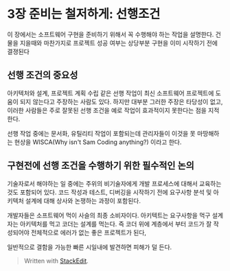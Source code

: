 # 3장 준비는 철저하게: 선행조건

이 장에서는 소프트웨어 구현을 준비하기 위해서 꼭 수행해야 하는 작업을 설명한다. 건물을 지을때와 마찬가지로 프로젝트 성공 여부는 상당부분 구현을 이미 시작하기 전에 결졍된다 

## 선행 조건의 중요성

아키텍처와 설계, 프로젝트 계획 수립 같은 선행 작업이 최신 소프트웨어 프로젝트에 도움이 되지 않는다고 주장하는 사람도 있다. 하지만 대부분 그러한 주장은 타당성이 없고, 이러한 사람들은 주로 잘못된 선행 조건을 예로 작업이 효과적이지 못한다는 점을 지적한다. 

선행 작업 중에는 문서화, 유틸리티 작업이 포함되는데 관리자들이 이것을 못 마땅해하는 현상을 WISCA(Why isn't Sam Coding anything?) 이라고 한다. 

## 구현전에 선행 조건을 수행하기 위한 필수적인 논의

기술자로서 해야하는 일 중에는 주위의 비기술자에게 개발 프로세스에 대해서 교육하는 것도 포함되어 있다. 코드 작성과 테스트, 디버깅을 시작하기 전에 요구사항 분석 및 아키텍처 설계에 대해 상사와 논쟁하는 과정이 포함된다. 

개발자들은 소프트웨어 먹이 사슬의 최종 소비자이다. 아키텍트는 요구사항을 먹구 설계자는 아키텍처를 먹고 코더는 설계를 먹는다. 즉 코더 위에 계층에서 부터 코드가 잘 작성되어야 전체적으로 에러가 없는 좋은 프로젝트가 된다, 

일반적으로 결함을 가능한 빠른 시일내에 발견하면 피해가 덜 든다. 

> Written with [StackEdit](https://stackedit.io/).
<!--stackedit_data:
eyJoaXN0b3J5IjpbOTAwMTIxMzI5LDc0NTcxMTA0OSw5NzcxND
g0NTAsMTI5MzM2OTE0NSwzMjYzMzMwMTgsLTE1MjQzOTgyMF19

-->